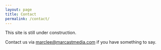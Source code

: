 ```yaml
---
layout: page
title: Contact
permalink: /contact/
---
```


This site is still under construction.

Contact us via marclee@marcastmedia.com if you have something to say.
